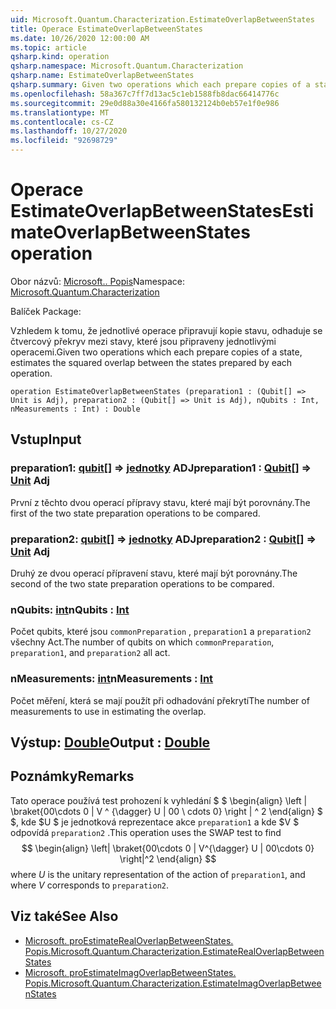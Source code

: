 ```yaml
---
uid: Microsoft.Quantum.Characterization.EstimateOverlapBetweenStates
title: Operace EstimateOverlapBetweenStates
ms.date: 10/26/2020 12:00:00 AM
ms.topic: article
qsharp.kind: operation
qsharp.namespace: Microsoft.Quantum.Characterization
qsharp.name: EstimateOverlapBetweenStates
qsharp.summary: Given two operations which each prepare copies of a state, estimates the squared overlap between the states prepared by each operation.
ms.openlocfilehash: 58a367c7ff7d13ac5c1eb1588fb8dac66414776c
ms.sourcegitcommit: 29e0d88a30e4166fa580132124b0eb57e1f0e986
ms.translationtype: MT
ms.contentlocale: cs-CZ
ms.lasthandoff: 10/27/2020
ms.locfileid: "92698729"
---
```

# <a name="estimateoverlapbetweenstates-operation"></a><span data-ttu-id="84eb6-102">Operace EstimateOverlapBetweenStates</span><span class="sxs-lookup"><span data-stu-id="84eb6-102">EstimateOverlapBetweenStates operation</span></span>

<span data-ttu-id="84eb6-103">Obor názvů: [Microsoft.. Popis](xref:Microsoft.Quantum.Characterization)</span><span class="sxs-lookup"><span data-stu-id="84eb6-103">Namespace: [Microsoft.Quantum.Characterization](xref:Microsoft.Quantum.Characterization)</span></span>

<span data-ttu-id="84eb6-104">Balíček [](https://nuget.org/packages/)</span><span class="sxs-lookup"><span data-stu-id="84eb6-104">Package: [](https://nuget.org/packages/)</span></span>


<span data-ttu-id="84eb6-105">Vzhledem k tomu, že jednotlivé operace připravují kopie stavu, odhaduje se čtvercový překryv mezi stavy, které jsou připraveny jednotlivými operacemi.</span><span class="sxs-lookup"><span data-stu-id="84eb6-105">Given two operations which each prepare copies of a state, estimates the squared overlap between the states prepared by each operation.</span></span>

```qsharp
operation EstimateOverlapBetweenStates (preparation1 : (Qubit[] => Unit is Adj), preparation2 : (Qubit[] => Unit is Adj), nQubits : Int, nMeasurements : Int) : Double
```


## <a name="input"></a><span data-ttu-id="84eb6-106">Vstup</span><span class="sxs-lookup"><span data-stu-id="84eb6-106">Input</span></span>

### <a name="preparation1--qubit--unit-adj"></a><span data-ttu-id="84eb6-107">preparation1: [qubit](xref:microsoft.quantum.lang-ref.qubit)[] => [jednotky](xref:microsoft.quantum.lang-ref.unit) ADJ</span><span class="sxs-lookup"><span data-stu-id="84eb6-107">preparation1 : [Qubit](xref:microsoft.quantum.lang-ref.qubit)[] => [Unit](xref:microsoft.quantum.lang-ref.unit) Adj</span></span>

<span data-ttu-id="84eb6-108">První z těchto dvou operací přípravy stavu, které mají být porovnány.</span><span class="sxs-lookup"><span data-stu-id="84eb6-108">The first of the two state preparation operations to be compared.</span></span>


### <a name="preparation2--qubit--unit-adj"></a><span data-ttu-id="84eb6-109">preparation2: [qubit](xref:microsoft.quantum.lang-ref.qubit)[] => [jednotky](xref:microsoft.quantum.lang-ref.unit) ADJ</span><span class="sxs-lookup"><span data-stu-id="84eb6-109">preparation2 : [Qubit](xref:microsoft.quantum.lang-ref.qubit)[] => [Unit](xref:microsoft.quantum.lang-ref.unit) Adj</span></span>

<span data-ttu-id="84eb6-110">Druhý ze dvou operací přípravení stavu, které mají být porovnány.</span><span class="sxs-lookup"><span data-stu-id="84eb6-110">The second of the two state preparation operations to be compared.</span></span>


### <a name="nqubits--int"></a><span data-ttu-id="84eb6-111">nQubits: [int](xref:microsoft.quantum.lang-ref.int)</span><span class="sxs-lookup"><span data-stu-id="84eb6-111">nQubits : [Int](xref:microsoft.quantum.lang-ref.int)</span></span>

<span data-ttu-id="84eb6-112">Počet qubits, které jsou `commonPreparation` , `preparation1` a `preparation2` všechny Act.</span><span class="sxs-lookup"><span data-stu-id="84eb6-112">The number of qubits on which `commonPreparation`, `preparation1`, and `preparation2` all act.</span></span>


### <a name="nmeasurements--int"></a><span data-ttu-id="84eb6-113">nMeasurements: [int](xref:microsoft.quantum.lang-ref.int)</span><span class="sxs-lookup"><span data-stu-id="84eb6-113">nMeasurements : [Int](xref:microsoft.quantum.lang-ref.int)</span></span>

<span data-ttu-id="84eb6-114">Počet měření, která se mají použít při odhadování překrytí</span><span class="sxs-lookup"><span data-stu-id="84eb6-114">The number of measurements to use in estimating the overlap.</span></span>



## <a name="output--double"></a><span data-ttu-id="84eb6-115">Výstup: [Double](xref:microsoft.quantum.lang-ref.double)</span><span class="sxs-lookup"><span data-stu-id="84eb6-115">Output : [Double](xref:microsoft.quantum.lang-ref.double)</span></span>



## <a name="remarks"></a><span data-ttu-id="84eb6-116">Poznámky</span><span class="sxs-lookup"><span data-stu-id="84eb6-116">Remarks</span></span>

<span data-ttu-id="84eb6-117">Tato operace používá test prohození k vyhledání $ $ \begin{align} \left | \braket{00\cdots 0 | V ^ {\dagger} U | 00 \ cdots 0} \right | ^ 2 \end{align} $ $, kde $U $ je jednotková reprezentace akce `preparation1` a kde $V $ odpovídá `preparation2` .</span><span class="sxs-lookup"><span data-stu-id="84eb6-117">This operation uses the SWAP test to find $$ \begin{align} \left| \braket{00\cdots 0 | V^{\dagger} U | 00\cdots 0} \right|^2 \end{align} $$ where $U$ is the unitary representation of the action of `preparation1`, and where $V$ corresponds to `preparation2`.</span></span>

## <a name="see-also"></a><span data-ttu-id="84eb6-118">Viz také</span><span class="sxs-lookup"><span data-stu-id="84eb6-118">See Also</span></span>

- [<span data-ttu-id="84eb6-119">Microsoft. proEstimateRealOverlapBetweenStates. Popis.</span><span class="sxs-lookup"><span data-stu-id="84eb6-119">Microsoft.Quantum.Characterization.EstimateRealOverlapBetweenStates</span></span>](xref:Microsoft.Quantum.Characterization.EstimateRealOverlapBetweenStates)
- [<span data-ttu-id="84eb6-120">Microsoft. proEstimateImagOverlapBetweenStates. Popis.</span><span class="sxs-lookup"><span data-stu-id="84eb6-120">Microsoft.Quantum.Characterization.EstimateImagOverlapBetweenStates</span></span>](xref:Microsoft.Quantum.Characterization.EstimateImagOverlapBetweenStates)